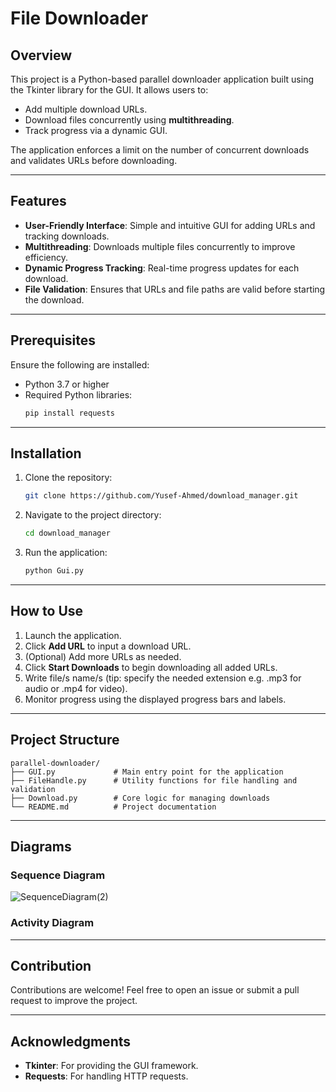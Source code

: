 # File Downloader

## Overview

This project is a Python-based parallel downloader application built using the Tkinter library for the GUI. It allows users to:

- Add multiple download URLs.
- Download files concurrently using **multithreading**.
- Track progress via a dynamic GUI.

The application enforces a limit on the number of concurrent downloads and validates URLs before downloading.

---

## Features

- **User-Friendly Interface**: Simple and intuitive GUI for adding URLs and tracking downloads.
- **Multithreading**: Downloads multiple files concurrently to improve efficiency.
- **Dynamic Progress Tracking**: Real-time progress updates for each download.
- **File Validation**: Ensures that URLs and file paths are valid before starting the download.

---

## Prerequisites

Ensure the following are installed:

- Python 3.7 or higher
- Required Python libraries:
  ```bash
  pip install requests
  ```

---

## Installation

1. Clone the repository:

   ```bash
   git clone https://github.com/Yusef-Ahmed/download_manager.git
   ```

2. Navigate to the project directory:

   ```bash
   cd download_manager
   ```

3. Run the application:

   ```bash
   python Gui.py
   ```

---

## How to Use

1. Launch the application.
2. Click **Add URL** to input a download URL.
3. (Optional) Add more URLs as needed.
4. Click **Start Downloads** to begin downloading all added URLs.
5. Write file/s name/s (tip: specify the needed extension e.g. .mp3 for audio or .mp4 for video).
6. Monitor progress using the displayed progress bars and labels.

---

## Project Structure

```
parallel-downloader/
├── GUI.py             # Main entry point for the application
├── FileHandle.py      # Utility functions for file handling and validation
├── Download.py        # Core logic for managing downloads
└── README.md          # Project documentation
```

---

## Diagrams

### Sequence Diagram

![SequenceDiagram(2)](https://github.com/user-attachments/assets/0713b984-7b99-42d8-a08d-eda349b3a16b)


### Activity Diagram



---


## Contribution

Contributions are welcome! Feel free to open an issue or submit a pull request to improve the project.

---

## Acknowledgments

- **Tkinter**: For providing the GUI framework.
- **Requests**: For handling HTTP requests.
